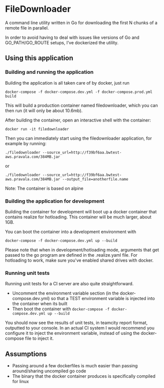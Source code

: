 # FileDownloader
A command line utility written in Go for downloading the first N chunks of a remote file in parallel. 

In order to avoid having to deal with issues like versions of Go and GO_PATH/GO_ROUTE setups, I've dockerized the utility.

## Using this application

### Building and running the application

Building the application is all taken care of by docker, just run

`docker-compose -f docker-compose.dev.yml -f docker-compose.prod.yml build`

This will build a production container named filedownloader, which you can then run (it will only be about 10.6mb).

After building the container, open an interactive shell with the container:

`docker run -it filedownloader`

Then you can immediately start using the filedownloader application, for example by running:

`./filedownloader --source_url=http://f39bf6aa.bwtest-aws.pravala.com/384MB.jar`

or

`./filedownloader --source_url=http://f39bf6aa.bwtest-aws.pravala.com/384MB.jar --output_file=anotherfile.name`

Note: The container is based on alpine

### Building the application for development

Building the container for development will boot up a docker container that contains realize for hotloading. This container will be much larger, about 1GB.

You can boot the container into a development environment with

`docker-compose -f docker-compose.dev.yml up --build`

Please note that when in development/hotloading mode, arguments that get passed to the go program are defined in the .realize.yaml file. For hotloading to work, make sure you've enabled shared drives with docker.

### Running unit tests

Running unit tests for a CI server are also quite straightforward. 
- Uncomment the environment variable section (in the docker-compose.dev.yml) so that a TEST environment variable is injected into the container when its built
- Then boot the container with `docker-compose -f docker-compose.dev.yml up --build`

You should now see the results of unit tests, in teamcity report format, outputted to your console. In an actual CI system I would recommend you configure it to inject the environment variable, instead of using the docker-compose file to inject it.


## Assumptions
- Passing around a few dockerfiles is much easier than passing around/sharing uncompiled go code
- The binary that the docker container produces is specifically compiled for linux
